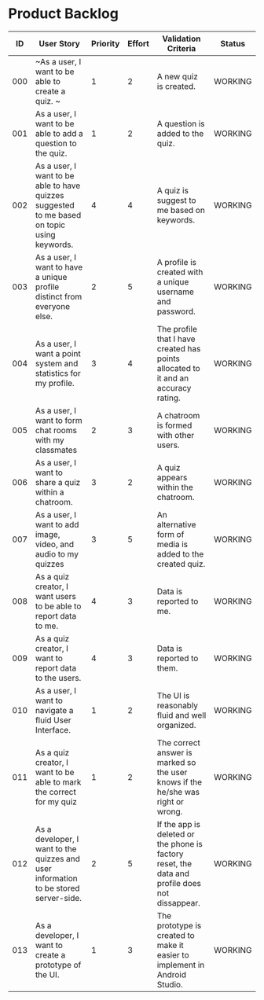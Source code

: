 # Product Backlog

| ID | User Story | Priority | Effort | Validation Criteria | Status |
|----|------------|--------|----------|---------------------|--------|
| 000 | ~As a user, I want to be able to create a quiz. ~|	1 |	2 |	A new quiz is created. | WORKING |
| 001 | As a user, I want to be able to add a question to the quiz. |	1 |	2 |	A question is added to the quiz. | WORKING |
| 002 | As a user, I want to be able to have quizzes suggested to me based on topic using keywords. | 4 |	4 |	A quiz is suggest to me based on keywords. | WORKING |
| 003 | As a user, I want to have a unique profile distinct from everyone else. |	2 |	5 |	A profile is created with a unique username and password. | WORKING |
| 004 | As a user, I want a point system and statistics for my profile. | 3 |	4 |	The profile that I have created has points allocated to it and an accuracy rating. | WORKING |
| 005 | As a user, I want to form chat rooms with my classmates	| 2 |	3 |	A chatroom is formed with other users. | WORKING |
| 006 | As a user, I want to share a quiz within a chatroom. | 3 | 2	| A quiz appears within the chatroom. | WORKING |
| 007 | As a user, I want to add image, video, and audio to my quizzes | 3 | 5 | An alternative form of media is added to the created quiz. | WORKING |
| 008 | As a quiz creator, I want users to be able to report data to me. | 4 |	3 |	Data is reported to me. | WORKING |
| 009 | As a quiz creator, I want to report data to the users.	| 4 |	3 |	Data is reported to them. | WORKING |
| 010 | As a user, I want to navigate a fluid User Interface. |	1 |	2 |	The UI is reasonably fluid and well organized. | WORKING |
| 011 | As a quiz creator, I want to be able to mark the correct for my quiz |	1	| 2	 | The correct answer is marked so the user knows if the he/she was right or wrong. | WORKING |
| 012 | As a developer, I want to the quizzes and user information to be stored server-side. |	2	| 5 |	If the app is deleted or the phone is factory reset, the data and profile does not dissappear. | WORKING |
| 013 | As a developer, I want to create a prototype of the UI.	| 1 |	3 |	The prototype is created to make it easier to implement in Android Studio. | WORKING |













